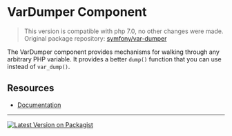 VarDumper Component
===================
> This version is compatible with php 7.0, no other changes were made.  
> Original package repository: [symfony/var-dumper](https://github.com/symfony/var-dumper)

The VarDumper component provides mechanisms for walking through any arbitrary
PHP variable. It provides a better `dump()` function that you can use instead
of `var_dump()`.

Resources
---------

* [Documentation](https://symfony.com/doc/5.4/components/var_dumper.html)

---
[![Latest Version on Packagist](https://img.shields.io/packagist/v/phplegacy/symfony-var-dumper)](https://packagist.org/packages/phplegacy/symfony-var-dumper)  

